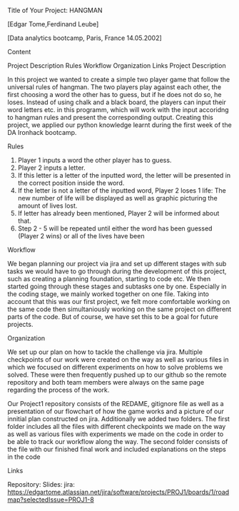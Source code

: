 Title of Your Project: HANGMAN

[Edgar Tome,Ferdinand Leube]

[Data analytics bootcamp, Paris, France 14.05.2002]

Content

Project Description
Rules
Workflow
Organization
Links
Project Description

In this project we wanted to create a simple two player game that follow the universal rules of hangman. The two players play against each other, the first choosing a word the other has to guess, but if he does not do so, he loses. Instead of using chalk and a black board, the players can input their word letters etc. in this programm, which will work with the input accoridng to hangman rules and present the corresponding output. Creating this project, we applied our python knowledge learnt during the first week of the DA Ironhack bootcamp.

Rules

1. Player 1 inputs a word the other player has to guess.
2. Player 2 inputs a letter.
3. If this letter is a letter of the inputted word, the letter will be presented in the correct position inside the word.
4. If the letter is not a letter of the inputted word, Player 2 loses 1 life: The new number of life will be displayed as well as graphic picturing the amount of lives lost.
5. If letter has already been mentioned, Player 2 will be informed about that.
6. Step 2 - 5 will be repeated until either the word has been guessed (Player 2 wins) or all of the lives have been

Workflow

We began planning our project via jira and set up different stages with sub tasks we would have to go through during the development of this project, such as creating a planning foundation, starting to code etc. We then started going through these stages and subtasks one by one. Especially in the coding stage, we mainly worked together on one file. Taking into account that this was our first project, we felt more comfortable working on the same code then simultaniously working on the same project on different parts of the code. But of course, we have set this to be a goal for future projects.

Organization

We set up our plan on how to tackle the challenge via jira. Multiple checkpoints of our work were created on the way as well as various files in which we focused on different experiments on how to solve problems we solved. These were then frequently pushed up to our github so the remote repository and both team members were always on the same page regarding the process of the work.

Our Project1 repository consists of the REDAME, gitignore file as well as a presentation of our flowchart of how the game works and a picture of our innitial plan constructed on jira. Additionally we added two folders. The first folder includes all the files with different checkpoints we made on the way as well as various files with experiments we made on the code in order to be able to track our workflow along the way. The second folder consists of the file with our finished final work and included explanations on the steps in the code

Links

Repository:
Slides:
jira: https://edgartome.atlassian.net/jira/software/projects/PROJ1/boards/1/roadmap?selectedIssue=PROJ1-8